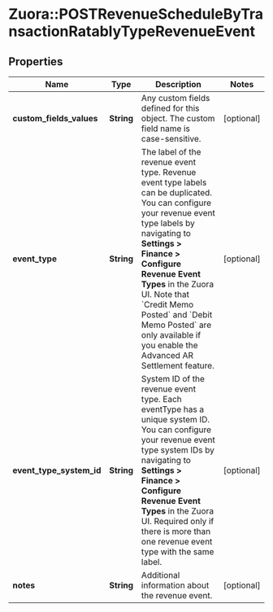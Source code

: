 # Zuora::POSTRevenueScheduleByTransactionRatablyTypeRevenueEvent

## Properties
Name | Type | Description | Notes
------------ | ------------- | ------------- | -------------
**custom_fields_values** | **String** | Any custom fields defined for this object. The custom field name is case-sensitive.  | [optional] 
**event_type** | **String** | The label of the revenue event type. Revenue event type labels can be duplicated. You can configure your revenue event type labels by navigating to **Settings &gt; Finance &gt; Configure Revenue Event Types** in the Zuora UI.  Note that &#x60;Credit Memo Posted&#x60; and &#x60;Debit Memo Posted&#x60; are only available if you enable the Advanced AR Settlement feature.  | [optional] 
**event_type_system_id** | **String** | System ID of the revenue event type. Each eventType has a unique system ID. You can configure your revenue event type system IDs by navigating to **Settings &gt; Finance &gt; Configure Revenue Event Types** in the Zuora UI.  Required only if there is more than one revenue event type with the same label.  | [optional] 
**notes** | **String** | Additional information about the revenue event.  | [optional] 


